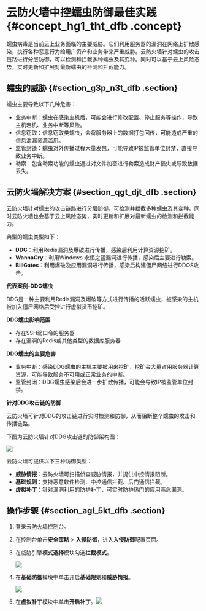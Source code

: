 # 云防火墙中控蠕虫防御最佳实践 {#concept_hg1_tht_dfb .concept}

蠕虫病毒是当前云上业务面临的主要威胁。它们利用服务器的漏洞在网络上扩散感染，执行各种恶意行为给用户资产和业务带来严重威胁。云防火墙针对蠕虫的攻击链路进行分层防御，可以检测和拦截多种蠕虫及其变种。同时可以基于云上风险态势，实时更新和扩展对最新蠕虫的检测和拦截能力。

## 蠕虫的威胁 {#section_g3p_n3t_dfb .section}

蠕虫主要导致以下几种危害：

-   业务中断：蠕虫在感染主机后，可能会进行修改配置、停止服务等操作，导致主机宕机、业务中断等风险。
-   信息窃取：信息窃取类蠕虫，会将服务器上的数据打包回传，可能造成严重的信息泄漏资源滥用。
-   监管封锁：蠕虫对外传播过程大量发包，可能导致IP被监管单位封禁，直接导致业务中断。
-   勒索：包含勒索功能的蠕虫通过对文件加密进行勒索造成财产损失或导致数据丢失。

## 云防火墙解决方案 {#section_qgt_djt_dfb .section}

云防火墙针对蠕虫的攻击链路进行分层防御，可检测并拦截多种蠕虫及其变种。同时云防火墙也会基于云上风险态势，实时更新和扩展对最新蠕虫的检测和拦截能力。

典型的蠕虫类型如下：

-   **DDG**：利用Redis漏洞及爆破进行传播，感染后利用计算资源挖矿。
-   **WannaCry**：利用Windows 永恒之蓝漏洞进行传播，感染后主要进行勒索。
-   **BillGates**：利用爆破及应用漏洞进行传播，感染后构建僵尸网络进行DDOS攻击。

**代表案例-DDG蠕虫**

DDG是一种主要利用Redis漏洞及爆破等方式进行传播的活跃蠕虫，被感染的主机被加入僵尸网络后受控进行虚拟货币挖矿。

**DDG蠕虫影响范围**

-   存在SSH弱口令的服务器
-   存在漏洞的Redis或其他类型的数据库服务器

**DDG蠕虫的主要危害**

-   业务中断：感染DDG蠕虫的主机主要被用来挖矿，挖矿会大量占用服务器计算资源，可能导致服务不可用或正常业务的中断。
-   监管封闭：DDG蠕虫感染后会进一步扩散传播，可能会导致IP被监管单位封禁。

**针对DDG攻击链的防御**

云防火墙可针对DDG的攻击链进行实时检测和防御，从而阻断整个蠕虫的攻击和传播链路。

下图为云防火墙针对DDG攻击链的防御架构图：

![](http://static-aliyun-doc.oss-cn-hangzhou.aliyuncs.com/assets/img/21415/155732713112040_zh-CN.png)

云防火墙可提供以下三种防御类型：

-   **威胁情报**：云防火墙可扫描侦查威胁情报，并提供中控情报阻断。
-   **基础规则**：支持恶意软件检测、中控通信拦截、后门通信拦截。
-   **虚拟补丁**：针对漏洞利用的防护补丁，可实时防护热门的应用高危漏洞。

## 操作步骤 {#section_agl_5kt_dfb .section}

1.  登录[云防火墙控制台](https://yundun.console.aliyun.com/?p=cfwnext#/overview)。
2.  在控制台单击**安全策略** \> **入侵防御**，进入**入侵防御**配置页面。
3.  在威胁引擎**模式选择**模块勾选**拦截模式**。

    ![](http://static-aliyun-doc.oss-cn-hangzhou.aliyuncs.com/assets/img/21415/155732713112041_zh-CN.png)

4.  在**基础防御**模块中单击开启**基础规则**和**威胁情报**。

    ![](http://static-aliyun-doc.oss-cn-hangzhou.aliyuncs.com/assets/img/21415/155732713112042_zh-CN.png)

5.  在**虚拟补丁**模块中单击**开启补丁**。![](http://static-aliyun-doc.oss-cn-hangzhou.aliyuncs.com/assets/img/21415/155732713112043_zh-CN.png)

